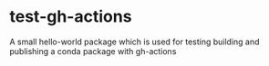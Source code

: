 # test-gh-actions

A small hello-world package which is used for testing building and publishing a conda package with gh-actions 
